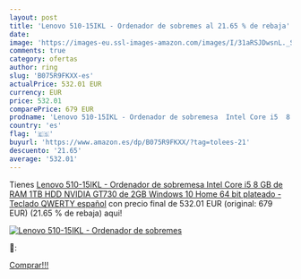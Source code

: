 ```yaml
---
layout: post
title: 'Lenovo 510-15IKL - Ordenador de sobremes al 21.65 % de rebaja'
date: 
image: 'https://images-eu.ssl-images-amazon.com/images/I/31aRSJDwsnL._SL200_.jpg'
comments: true
category: ofertas
author: ring
slug: 'B075R9FKXX-es'
actualPrice: 532.01 EUR
currency: EUR
price: 532.01
comparePrice: 679 EUR
prodname: 'Lenovo 510-15IKL - Ordenador de sobremesa  Intel Core i5  8 GB de RAM  1TB HDD  NVIDIA GT730 de 2GB  Windows 10 Home 64 bit   plateado - Teclado QWERTY español'
country: 'es'
flag: '🇪🇸'
buyurl: 'https://www.amazon.es/dp/B075R9FKXX/?tag=tolees-21'
descuento: '21.65'
average: '532.01'
---
```


Tienes [Lenovo 510-15IKL - Ordenador de sobremesa  Intel Core i5  8 GB de RAM  1TB HDD  NVIDIA GT730 de 2GB  Windows 10 Home 64 bit   plateado - Teclado QWERTY español](https://www.amazon.es/dp/B075R9FKXX/?tag=tolees-21) con precio final de  532.01 EUR (original: 679 EUR) (21.65 %  de rebaja) aqui!

[![Lenovo 510-15IKL - Ordenador de sobremes](https://images-eu.ssl-images-amazon.com/images/I/31aRSJDwsnL._SL200_.jpg)](https://www.amazon.es/dp/B075R9FKXX/?tag=tolees-21)

🔎:


[Comprar!!!](https://www.amazon.es/dp/B075R9FKXX/?tag=tolees-21)
